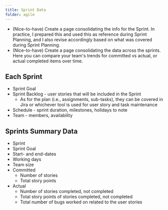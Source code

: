 ```yaml
---
title: Sprint Data
folder: agile
---
```


* (Nice-to-have) Create a page consolidating the info for the Sprint. In practice, I prepared this and used this as reference during Sprint Planning, and I also revise accordingly based on what was covered during Sprint Planning.
* (Nice-to-have) Create a page consolidating the data across the sprints. Here you can compare your team's trends for committed vs actual, or actual completed items over time.

## Each Sprint

* Sprint Goal
* Sprint Backlog - user stories that will be included in the Sprint
    * As for the plan (i.e., assignments, sub-tasks), they can be covered in Jira or whichever tool is used for user story and task maintenance
* Schedule - sprint duration, milestones, holidays to note
* Team - members, availability

## Sprints Summary Data

* Sprint
* Sprint Goal
* Start- and end-dates
* Working days
* Team size
* Committed
    * Number of stories
    * Total story points
* Actual
    * Number of stories completed, not completed
    * Total story points of stories completed, not completed
    * Total number of bugs worked on related to the user stories
